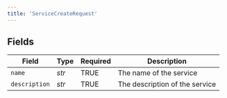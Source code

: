 ```yaml
---
title: 'ServiceCreateRequest'
---
```



## Fields

| Field                          | Type                           | Required                       | Description                    |
| ------------------------------ | ------------------------------ | ------------------------------ | ------------------------------ |
| `name`                         | *str*                          | TRUE             | The name of the service        |
| `description`                  | *str*                          | TRUE             | The description of the service |